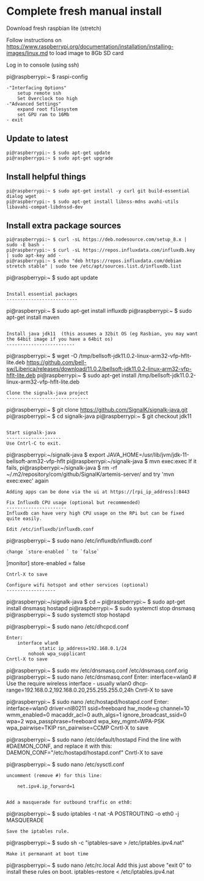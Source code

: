 Complete fresh manual install
=============================

Download fresh raspbian lite (stretch)

Follow instructions on https://www.raspberrypi.org/documentation/installation/installing-images/linux.md to load image to 8Gb SD card

Log in to console (using ssh)

pi@raspberrypi:~ $ raspi-config

	-"Interfacing Options" 
		setup remote ssh
		Set Overclock too high
	-"Advanced Settings"
		expand root filesystem
		set GPU ram to 16Mb
	- exit
	
Update to latest
----------------
```
pi@raspberrypi:~ $ sudo apt-get update
pi@raspberrypi:~ $ sudo apt-get upgrade
```

Install helpful things
----------------------
```
pi@raspberrypi:~ $ sudo apt-get install -y curl git build-essential dialog wget
pi@raspberrypi:~ $ sudo apt-get install libnss-mdns avahi-utils libavahi-compat-libdnssd-dev
```

Install extra package sources
--------------------------
```
pi@raspberrypi:~ $ curl -sL https://deb.nodesource.com/setup_8.x | sudo -E bash -
pi@raspberrypi:~ $ curl -sL https://repos.influxdata.com/influxdb.key | sudo apt-key add -
pi@raspberrypi:~ $ echo "deb https://repos.influxdata.com/debian stretch stable" | sudo tee /etc/apt/sources.list.d/influxdb.list
```

pi@raspberrypi:~ $ sudo apt update
```

Install essential packages
--------------------------
```
pi@raspberrypi:~ $ sudo apt-get install influxdb
pi@raspberrypi:~ $ sudo apt-get install maven

```

Install java jdk11  (this assumes a 32bit OS (eg Rasbian, you may want the 64bit image if you have a 64bit os)
-------------------------
```
pi@raspberrypi:~ $ wget -O /tmp/bellsoft-jdk11.0.2-linux-arm32-vfp-hflt-lite.deb https://github.com/bell-sw/Liberica/releases/download/11.0.2/bellsoft-jdk11.0.2-linux-arm32-vfp-hflt-lite.deb
pi@raspberrypi:~ $ sudo apt-get install  /tmp/bellsoft-jdk11.0.2-linux-arm32-vfp-hflt-lite.deb

```
Clone the signalk-java project
------------------------------
```
pi@raspberrypi:~ $ git clone https://github.com/SignalK/signalk-java.git
pi@raspberrypi:~ $ cd signalk-java
pi@raspberrypi:~ $ git checkout jdk11
```

Start signalk-java
--------------------
Use Cntrl-C to exit.
```
pi@raspberrypi:~/signalk-java $ export JAVA_HOME=/usr/lib/jvm/jdk-11-bellsoft-arm32-vfp-hflt
pi@raspberrypi:~/signalk-java $ mvn exec:exec
	If it fails,
  pi@raspberrypi:~/signalk-java $ rm -rf ~/.m2/repository/com/github/SignalK/artemis-server/
	and try 'mvn exec:exec' again
```
Adding apps can be done via the ui at https://[rpi_ip_address]:8443

Fix Influxdb CPU usage (optional but recommended)
----------------------
Influxdb can have very high CPU usage on the RPi but can be fixed quite easily.

Edit /etc/influxdb/influxdb.conf
```
pi@raspberrypi:~ $ sudo nano /etc/influxdb/influxdb.conf
```
change `store-enabled ` to `false` 
```
[monitor]
   store-enabled = false
```
Cntrl-X to save

Configure wifi hotspot and other services (optional)
------------------
```
pi@raspberrypi:~/signalk-java $ cd ~
pi@raspberrypi:~ $ sudo apt-get install dnsmasq hostapd
pi@raspberrypi:~ $ sudo systemctl stop dnsmasq
pi@raspberrypi:~ $ sudo systemctl stop hostapd

pi@raspberrypi:~ $ sudo nano /etc/dhcpcd.conf

	Enter:
		interface wlan0
				static ip_address=192.168.0.1/24
			nohook wpa_supplicant
	Cnrtl-X to save

pi@raspberrypi:~ $ sudo mv /etc/dnsmasq.conf /etc/dnsmasq.conf.orig  
pi@raspberrypi:~ $ sudo nano /etc/dnsmasq.conf
	Enter:
		interface=wlan0      # Use the require wireless interface - usually wlan0
			dhcp-range=192.168.0.2,192.168.0.20,255.255.255.0,24h
	Cnrtl-X to save

pi@raspberrypi:~ $ sudo nano /etc/hostapd/hostapd.conf
	Enter:
		interface=wlan0
		driver=nl80211
		ssid=freeboard
		hw_mode=g
		channel=10
		wmm_enabled=0
		macaddr_acl=0
		auth_algs=1
		ignore_broadcast_ssid=0
		wpa=2
		wpa_passphrase=freeboard
		wpa_key_mgmt=WPA-PSK
		wpa_pairwise=TKIP
		rsn_pairwise=CCMP
	Cnrtl-X to save

pi@raspberrypi:~ $ sudo nano /etc/default/hostapd
	Find the line with #DAEMON_CONF, and replace it with this:
		DAEMON_CONF="/etc/hostapd/hostapd.conf"
	Cnrtl-X to save

pi@raspberrypi:~ $ sudo nano /etc/sysctl.conf 

	uncomment (remove #) for this line:

		net.ipv4.ip_forward=1
```

Add a masquerade for outbound traffic on eth0:
```
pi@raspberrypi:~ $ sudo iptables -t nat -A  POSTROUTING -o eth0 -j MASQUERADE
```
Save the iptables rule.
```
pi@raspberrypi:~ $ sudo sh -c "iptables-save > /etc/iptables.ipv4.nat"
```
Make it permanant at boot time
```
pi@raspberrypi:~ $ sudo nano /etc/rc.local
	Add this just above "exit 0" to install these rules on boot.
		iptables-restore < /etc/iptables.ipv4.nat
```


